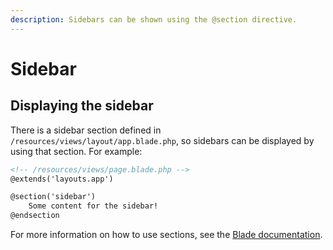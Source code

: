 ```yaml
---
description: Sidebars can be shown using the @section directive.
---
```


# Sidebar

## Displaying the sidebar

There is a sidebar section defined in `/resources/views/layout/app.blade.php`, so sidebars can be displayed by using that section.
For example:

```html
<!-- /resources/views/page.blade.php -->
@extends('layouts.app')

@section('sidebar')
    Some content for the sidebar!
@endsection
```

For more information on how to use sections, see the [Blade documentation](https://laravel.com/docs/8.x/blade).
